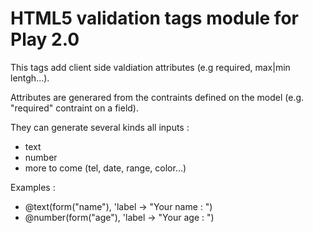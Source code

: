 # HTML5 validation tags module for Play 2.0

This tags add client side valdiation attributes (e.g required, max|min lentgh...).

Attributes are generared from the contraints defined on the model (e.g. "required" contraint on a field). 

They can generate several kinds all inputs : 

 * text
 * number
 * more to come (tel, date, range, color...)

Examples :

 * @text(form("name"), 'label -> "Your name : ")
 * @number(form("age"), 'label -> "Your age : ")

